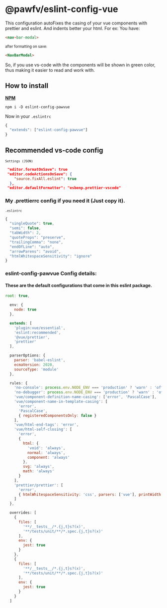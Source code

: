 # @pawfv/eslint-config-vue
This configuration autoFixes the casing of your vue components with prettier and eslint. And indents better your html.
For ex: You have:
```html
<nav-bar-modal>
```
<sup>after formatting on save: </sup>
```html
<NavBarModal>
```
So, if you use vs-code with the components will be shown in green color, thus making it easier to read and work with.

## How to install
[**NPM**](https://www.npmjs.com/package/eslint-config-pawvue)
```console
npm i -D eslint-config-pawvue
```

Now in your `.eslintrc`
```js
{
  "extends": ["eslint-config-pawvue"]
}
```

## Recommended vs-code config


<sup>`Settings (JSON)`</sup>
```json  
 "editor.formatOnSave": true
 "editor.codeActionsOnSave": {
    "source.fixAll.eslint": true
  },
 "editor.defaultFormatter": "esbenp.prettier-vscode"
```

### My .prettierrc config if you need it (Just copy it).

<sup>`.eslintrc`</sup>
```js
{
  "singleQuote": true,
  "semi": false,
  "tabWidth": 2,
  "quoteProps": "preserve",
  "trailingComma": "none",
  "endOfLine": "auto",
  "arrowParens": "avoid",
  "htmlWhitespaceSensitivity": "ignore"
}

```

### eslint-config-pawvue Config details:
#### These are the default configurations that come in this eslint package.

```js
root: true,

  env: {
    node: true
  },

  extends: [
    'plugin:vue/essential',
    'eslint:recommended',
    '@vue/prettier',
    'prettier'
  ],

  parserOptions: {
    parser: 'babel-eslint',
    ecmaVersion: 2020,
    sourceType: 'module'
  },

  rules: {
    'no-console': process.env.NODE_ENV === 'production' ? 'warn' : 'off',
    'no-debugger': process.env.NODE_ENV === 'production' ? 'warn' : 'off',
    'vue/component-definition-name-casing': ['error', 'PascalCase'],
    'vue/component-name-in-template-casing': [
      'error',
      'PascalCase',
      { registeredComponentsOnly: false }
    ],
    'vue/html-end-tags': 'error',
    'vue/html-self-closing': [
      'error',
      {
        html: {
          'void': 'always',
          normal: 'always',
          component: 'always'
        },
        svg: 'always',
        math: 'always'
      }
    ],
    'prettier/prettier': [
      'error',
      { htmlWhitespaceSensitivity: 'css', parsers: ['vue'], printWidth: 80 }
    ]
  },

  overrides: [
    {
      files: [
        '**/__tests__/*.{j,t}s?(x)',
        '**/tests/unit/**/*.spec.{j,t}s?(x)'
      ],
      env: {
        jest: true
      }
    },
    {
      files: [
        '**/__tests__/*.{j,t}s?(x)',
        '**/tests/unit/**/*.spec.{j,t}s?(x)'
      ],
      env: {
        jest: true
      }
    }
  ]
```

